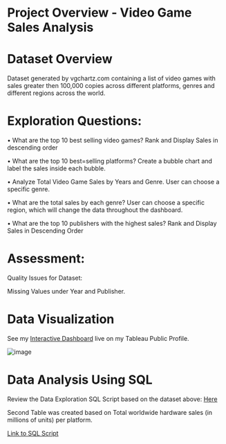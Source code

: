 

# Project Overview - Video Game Sales Analysis


# Dataset Overview

Dataset generated by vgchartz.com containing a list of video games with sales greater then 100,000 copies across different platforms, genres and different regions across the world. 




#  Exploration Questions: 



•	What are the top 10 best selling video games? Rank and Display Sales in descending order 

•	What are the top 10 best=selling platforms? Create a bubble chart and label the sales inside each bubble. 

•	Analyze Total Video Game Sales by Years and Genre. User can choose a specific genre. 

•	What are the total sales by each genre? User can choose a specific region, which will change the data throughout the dashboard. 

•	What are the top 10 publishers with the highest sales? Rank and Display Sales in Descending Order 

# Assessment: 

Quality Issues for Dataset: 

Missing Values under Year and Publisher. 

# Data Visualization

See my [Interactive Dashboard](https://public.tableau.com/app/profile/raman.sayal/viz/VideoGameSalesDashboard_16817646238000/Dashboard1?publish=yes) live on my Tableau Public Profile. 
 

![image](https://user-images.githubusercontent.com/130886258/232969936-749c74e7-3d23-49c8-ac3c-0dea918fbb81.png)

# Data Analysis Using SQL

Review the Data Exploration SQL Script based on the dataset above: [Here](https://github.com/rsayal/Projects/blob/main/Exploratory%20Data%20Analysis%20-%20Video%20Game%20Sales%20-%20SQL.sql)



Second Table was created based on Total worldwide hardware sales (in millions of units) per platform. 


[Link to SQL Script](https://github.com/rsayal/Projects/blob/main/Video%20game%20Sales%20Analysis%20-%20Creating%20Table-Insert-Update-Delete%20Data.sql)












